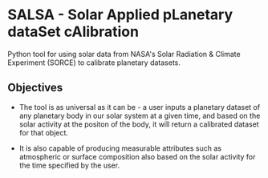 # SALSA - Solar Applied pLanetary dataSet cAlibration
Python tool for using solar data from NASA's Solar Radiation & Climate Experiment (SORCE) to calibrate planetary datasets.

## Objectives
* The tool is as universal as it can be - a user inputs a planetary dataset of any planetary body in our solar system at a given time, and based on the solar activity at the positon of the body, it will return a calibrated dataset for that object.

* It is also capable of producing measurable attributes such as atmospheric or surface composition also based on the solar activity for the time specified by the user. 

